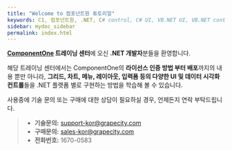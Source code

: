 ```yaml
---
title: "Welcome to 컴포넌트원 튜토리얼"
keywords: C1, 컴포넌트원, .NET, C# control, C# UI, VB.NET UI, VB.NET control
sidebar: mydoc_sidebar
permalink: index.html
---
```


**[ComponentOne](https://www.grapecity.co.kr/componentone-enterprise) 트레이닝 센터**에 오신 **.NET 개발자**분들을 환영합니다.

해당 트레이닝 센터에서는 ComponentOne의 **라이선스 인증 방법 부터 배포**까지의 내용 뿐만 아니라, **그리드, 차트, 메뉴, 레이아웃, 입력폼 등의 다양한 UI 및 데이터 시각화 컨트롤**들을 .NET 플랫폼 별로 구현하는 방법을 학습해 볼 수 있습니다.

사용중에 기술 문의 또는 구매에 대한 상담이 필요하실 경우, 언제든지 연락 부탁드립니다.

> - **기술문의:** <support-kor@grapecity.com>
> - **구매문의:** <sales-kor@grapecity.com>
> - **전화번호:** 1670-0583
